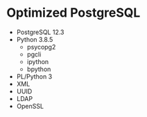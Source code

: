 # Optimized PostgreSQL

- PostgreSQL 12.3
- Python 3.8.5
    - psycopg2
    - pgcli
    - ipython
    - bpython
- PL/Python 3
- XML
- UUID
- LDAP
- OpenSSL